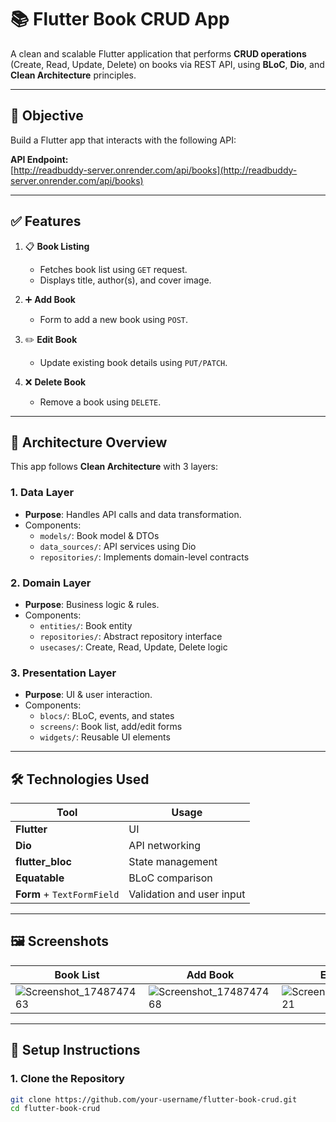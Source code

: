 # 📚 Flutter Book CRUD App 

A clean and scalable Flutter application that performs **CRUD operations** (Create, Read, Update, Delete) on books via REST API, using **BLoC**, **Dio**, and **Clean Architecture** principles.

---

## 🎯 Objective

Build a Flutter app that interacts with the following API:

**API Endpoint:**  
[http://readbuddy-server.onrender.com/api/books](http://readbuddy-server.onrender.com/api/books)

---

## ✅ Features

1. 📋 **Book Listing**  
   - Fetches book list using `GET` request.  
   - Displays title, author(s), and cover image.

2. ➕ **Add Book**  
   - Form to add a new book using `POST`.

3. ✏️ **Edit Book**  
   - Update existing book details using `PUT/PATCH`.

4. ❌ **Delete Book**  
   - Remove a book using `DELETE`.

---

## 🧱 Architecture Overview

This app follows **Clean Architecture** with 3 layers:

### 1. **Data Layer**
- **Purpose**: Handles API calls and data transformation.
- Components:
  - `models/`: Book model & DTOs
  - `data_sources/`: API services using Dio
  - `repositories/`: Implements domain-level contracts

### 2. **Domain Layer**
- **Purpose**: Business logic & rules.
- Components:
  - `entities/`: Book entity
  - `repositories/`: Abstract repository interface
  - `usecases/`: Create, Read, Update, Delete logic

### 3. **Presentation Layer**
- **Purpose**: UI & user interaction.
- Components:
  - `blocs/`: BLoC, events, and states
  - `screens/`: Book list, add/edit forms
  - `widgets/`: Reusable UI elements

---

## 🛠️ Technologies Used

| Tool | Usage |
|------|-------|
| **Flutter** | UI |
| **Dio** | API networking |
| **flutter_bloc** | State management |
| **Equatable** | BLoC comparison |
| **Form** + `TextFormField` | Validation and user input |

---

## 🖼️ Screenshots

| Book List | Add Book | Edit Book | Delete Confirmation |
|-----------|----------|-----------|----------------------|
| ![Screenshot_1748747463](https://github.com/user-attachments/assets/d6c84ce7-533d-4266-bb99-d9d2eb47535d) | ![Screenshot_1748747468](https://github.com/user-attachments/assets/924d88a2-f5d4-42c7-80d2-3ac579e29135) | ![Screenshot_1748747521](https://github.com/user-attachments/assets/f2b04141-5138-47b4-afce-66effee215ff) | ![Screenshot_1748747529](https://github.com/user-attachments/assets/795317a1-5b75-4d0c-82b5-12662483640f) |

---

## 🔧 Setup Instructions

### 1. Clone the Repository

```bash
git clone https://github.com/your-username/flutter-book-crud.git
cd flutter-book-crud
